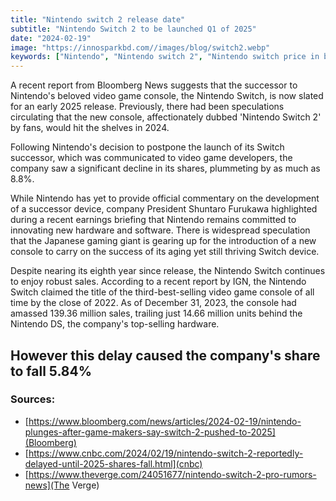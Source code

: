 ```yaml
---
title: "Nintendo switch 2 release date"
subtitle: "Nintendo Switch 2 to be launched Q1 of 2025"
date: "2024-02-19"
image: "https://innosparkbd.com//images/blog/switch2.webp"
keywords: ["Nintendo", "Nintendo switch 2", "Nintendo switch price in bd", "Nintendo switch price", "Nintendo switch release date", "Nintendo switch 2 release date"]
---
```


A recent report from Bloomberg News suggests that the successor to Nintendo's beloved video game console, the Nintendo Switch, is now slated for an early 2025 release. Previously, there had been speculations circulating that the new console, affectionately dubbed 'Nintendo Switch 2' by fans, would hit the shelves in 2024.

Following Nintendo's decision to postpone the launch of its Switch successor, which was communicated to video game developers, the company saw a significant decline in its shares, plummeting by as much as 8.8%.

While Nintendo has yet to provide official commentary on the development of a successor device, company President Shuntaro Furukawa highlighted during a recent earnings briefing that Nintendo remains committed to innovating new hardware and software. There is widespread speculation that the Japanese gaming giant is gearing up for the introduction of a new console to carry on the success of its aging yet still thriving Switch device.

Despite nearing its eighth year since release, the Nintendo Switch continues to enjoy robust sales. According to a recent report by IGN, the Nintendo Switch claimed the title of the third-best-selling video game console of all time by the close of 2022. As of December 31, 2023, the console had amassed 139.36 million sales, trailing just 14.66 million units behind the Nintendo DS, the company's top-selling hardware.
  
## However this delay caused the company's share to fall 5.84%

### Sources: 
- [https://www.bloomberg.com/news/articles/2024-02-19/nintendo-plunges-after-game-makers-say-switch-2-pushed-to-2025](Bloomberg)
- [https://www.cnbc.com/2024/02/19/nintendo-switch-2-reportedly-delayed-until-2025-shares-fall.html](cnbc)
- [https://www.theverge.com/24051677/nintendo-switch-2-pro-rumors-news](The Verge)
